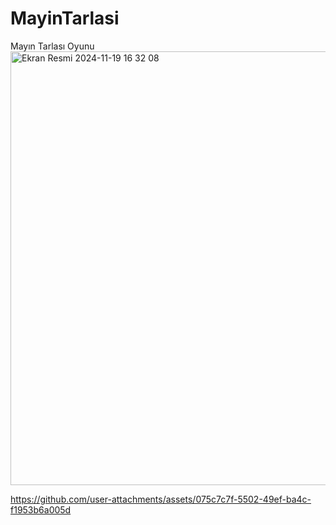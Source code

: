# MayinTarlasi
 Mayın Tarlası Oyunu
<img width="694" alt="Ekran Resmi 2024-11-19 16 32 08" src="https://github.com/user-attachments/assets/d838e2eb-c46e-40d1-b88f-58915938a2a8">


https://github.com/user-attachments/assets/075c7c7f-5502-49ef-ba4c-f1953b6a005d


